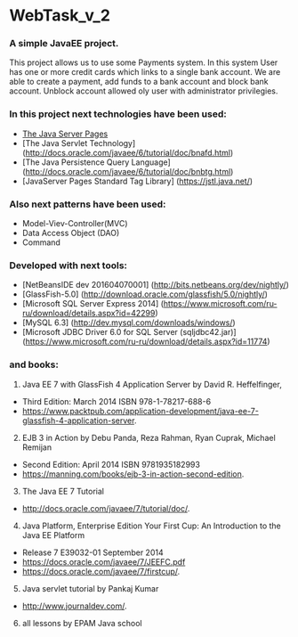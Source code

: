 # WebTask_v_2

### A simple JavaEE project.
This project allows us to use some Payments system. 
In this system User has one or more credit cards which links to a single bank account. 
We are able to create a payment, add funds to a bank account and block bank account. 
Unblock account allowed oly user with administrator privilegies.

### In this project next technologies have been used:

- [The Java Server Pages](http://www.oracle.com/technetwork/java/javaee/jsp/index.html)
- [The Java Servlet Technology] (http://docs.oracle.com/javaee/6/tutorial/doc/bnafd.html)
- [The Java Persistence Query Language] (http://docs.oracle.com/javaee/6/tutorial/doc/bnbtg.html)
- [JavaServer Pages Standard Tag Library] (https://jstl.java.net/)

### Also next patterns have been used:

- Model-Viev-Controller(MVC)
- Data Access Object (DAO)
- Command

### Developed with next tools:

- [NetBeansIDE dev 201604070001] (http://bits.netbeans.org/dev/nightly/)
- [GlassFish-5.0] (http://download.oracle.com/glassfish/5.0/nightly/)
- [Microsoft SQL Server Express 2014] (https://www.microsoft.com/ru-ru/download/details.aspx?id=42299)
- [MySQL 6.3] (http://dev.mysql.com/downloads/windows/)
- [Microsoft JDBC Driver 6.0 for SQL Server (sqljdbc42.jar)] (https://www.microsoft.com/ru-ru/download/details.aspx?id=11774)

### and books:

1. Java EE 7 with GlassFish 4 Application Server by David R. Heffelfinger,
  * Third Edition: March 2014 ISBN 978-1-78217-688-6
  * https://www.packtpub.com/application-development/java-ee-7-glassfish-4-application-server.
2. EJB 3 in Action by Debu Panda, Reza Rahman, Ryan Cuprak, Michael Remijan
  * Second Edition: April 2014 ISBN 9781935182993
  * https://manning.com/books/ejb-3-in-action-second-edition.
3. The Java EE 7 Tutorial
  * http://docs.oracle.com/javaee/7/tutorial/doc/.
4. Java Platform, Enterprise Edition Your First Cup: An Introduction to the Java EE Platform
  * Release 7 E39032-01 September 2014
  * https://docs.oracle.com/javaee/7/JEEFC.pdf
  * https://docs.oracle.com/javaee/7/firstcup/.
5. Java servlet tutorial by Pankaj Kumar
  * http://www.journaldev.com/.
6. all lessons by EPAM Java school
            

